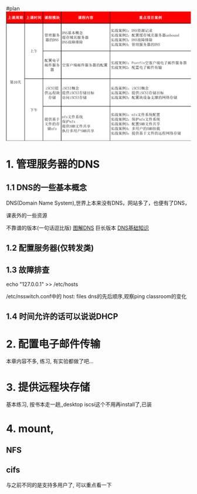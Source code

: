 #plan
![](res/schedule.png)

# 1. 管理服务器的DNS



## 1.1  DNS的一些基本概念
DNS(Domain Name System),世界上本来没有DNS，网站多了，也便有了DNS，

课表外的一些资源

不靠谱的版本(一句话逗比版)
[图解DNS](https://www.jianshu.com/p/43aa206553ab)
巨长版本
[DNS基础知识](https://juejin.im/post/59c6201df265da064428b835)


## 1.2 配置服务器(仅转发类)

## 1.3 故障排查

echo "127.0.0.1" >> /etc/hosts

/etc/nsswitch.conf中的
host: files dns的先后顺序,观察ping classroom的变化

## 1.4 时间允许的话可以说说DHCP


# 2. 配置电子邮件传输

本章内容不多, 练习, 有实验都做了吧...


# 3. 提供远程块存储
基本练习, 按书本走一趟,,desktop iscsi这个不用再install了,已装


# 4. mount,
## NFS

## cifs
与之前不同的是支持多用户了, 可以重点看一下


